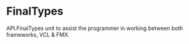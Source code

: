 # FinalTypes
 API.FinalTypes unit to assist the programmer in working between both frameworks, VCL & FMX.


